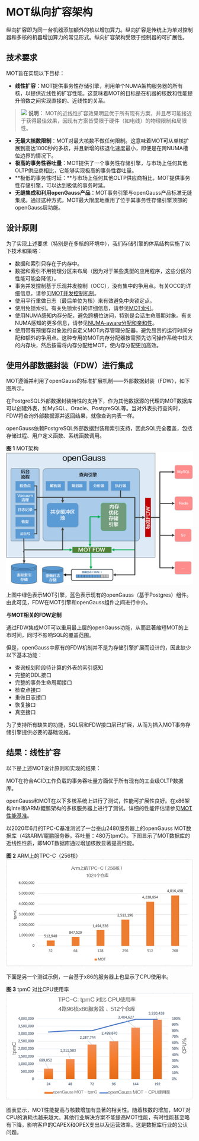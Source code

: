 # MOT纵向扩容架构<a name="ZH-CN_TOPIC_0280525153"></a>

纵向扩容即为同一台机器添加额外的核以增加算力。纵向扩容是传统上为单对控制器和多核的机器增加算力的常见形式。纵向扩容架构受限于控制器的可扩展性。

## 技术要求<a name="section40010985"></a>

MOT旨在实现以下目标：

-   **线性扩容**：MOT提供事务性存储引擎，利用单个NUMA架构服务器的所有核，以提供近线性的扩容性能。这意味着MOT的目标是在机器的核数和性能提升倍数之间实现直接的、近线性的关系。

>![](public_sys-resources/icon-note.gif) **说明：** 
>MOT的近线性扩容效果明显优于所有现有方案，并且尽可能接近于获得最佳效果，因现有方案皆受限于硬件（如电线）的物理限制和局限性。

-   **无最大核数限制**：MOT对最大核数不做任何限制。这意味着MOT可从单核扩展到高达1000秒的多核，并且新增的核退化速度最小，即便是在跨NUMA槽位边界的情况下。
-   **极高的事务性吞吐量**：MOT提供了一个事务性存储引擎，与市场上任何其他OLTP供应商相比，它能够实现极高的事务性吞吐量。
-   **极低的事务性时延：**与市场上任何其他OLTP供应商相比，MOT提供事务性存储引擎，可以达到极低的事务时延。
-   **无缝集成和利用openGauss产品**：MOT事务引擎与openGauss产品标准无缝集成。通过这种方式，MOT最大限度地重用了位于其事务性存储引擎顶部的openGauss层功能。

## 设计原则<a name="section24554549"></a>

为了实现上述要求（特别是在多核的环境中），我们存储引擎的体系结构实施了以下技术和策略：

-   数据和索引只存在于内存中。
-   数据和索引不用物理分区来布局（因为对于某些类型的应用程序，这些分区的性能可能会降低）。
-   事务并发控制基于乐观并发控制（OCC），没有集中的争用点。有关OCC的详细信息，请参见[MOT并发控制机制](MOT并发控制机制.md)。
-   使用平行重做日志（最后单位为核）来有效避免中央锁定点。
-   使用免锁索引。有关免锁索引的详细信息，请参见[MOT索引](MOT索引.md)。
-   使用NUMA感知内存分配，避免跨槽位访问，特别是会话生命周期对象。有关NUMA感知的更多信息，请参见[NUMA-aware分配和亲和性](NUMA-aware分配和亲和性.md)。
-   使用带有预缓存对象池的自定义MOT内存管理分配器，避免昂贵的运行时间分配和额外的争用点。这种专用的MOT内存分配器按需预先访问操作系统中较大的内存块，然后按需将内存分配给MOT，使内存分配更加高效。

## 使用外部数据封装（FDW）进行集成<a name="section19664357"></a>

MOT遵循并利用了openGauss的标准扩展机制——外部数据封装（FDW），如下图所示。

在PostgreSQL外部数据封装特性的支持下，作为其他数据源的代理的MOT数据库可以创建外表，如MySQL、Oracle、PostgreSQL等。当对外表执行查询时，FDW将查询外部数据源并返回结果，就像查询内表一样。

openGauss依赖PostgreSQL外部数据封装和索引支持，因此SQL完全覆盖，包括存储过程、用户定义函数、系统函数调用。

**图 1**  MOT架构<a name="fig30085468"></a>  
![](figures/MOT-architecture.png "MOT架构")

上图中绿色表示MOT引擎，蓝色表示现有的openGauss（基于Postgres）组件。由此可见，FDW在MOT引擎和openGauss组件之间进行中介。

**与MOT相关的FDW定制**

通过FDW集成MOT可以重用最上层的openGauss功能，从而显著缩短MOT的上市时间，同时不影响SQL的覆盖范围。

但是，openGauss中原有的FDW机制并不是为存储引擎扩展而设计的，因此缺少以下基本功能：

-   查询规划阶段待计算的外表的索引感知
-   完整的DDL接口
-   完整的事务生命周期接口
-   检查点接口
-   重做日志接口
-   恢复接口
-   真空接口

为了支持所有缺失的功能，SQL层和FDW接口层已扩展，从而为插入MOT事务存储引擎提供必要的基础设施。

## 结果：线性扩容<a name="section42761489"></a>

以下是上述MOT设计原则和实现的结果：

MOT在符合ACID工作负载的事务吞吐量方面优于所有现有的工业级OLTP数据库。

openGauss和MOT在以下多核系统上进行了测试，性能可扩展性良好。在x86架构Intel和ARM/鲲鹏架构的多核服务器上进行了测试。详细的性能评估请参见[MOT性能基准](MOT性能基准.md)。

以2020年6月的TPC-C基准测试了一台泰山2480服务器上的openGauss MOT数据库（4路ARM/鲲鹏服务器，吞吐量：480万tpmC）。下图显示了MOT数据库的近线性性质，即MOT数据库通过增加核数显著提高性能。

**图 2**  ARM上的TPC-C（256核）<a name="fig13530558"></a>  
![](figures/TPC-C-on-ARM-256-cores.png "ARM上的TPC-C（256核）")

下面是另一个测试示例，一台基于x86的服务器上也显示了CPU使用率。

**图 3**  tpmC 对比CPU使用率<a name="fig34899073"></a>  
![](figures/TpmC-Compare-CPU-usage.png "tpmC-对比CPU使用率")

图表显示，MOT性能提高与核数增加有显著的相关性。随着核数的增加，MOT对CPU的消耗也越来越大。其他行业解决方案不能提高MOT性能，有时性能甚至略有下降，影响客户的CAPEX和OPEX支出以及运营效率。这是数据库行业的公认问题。

